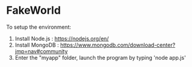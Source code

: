 # FakeWorld

To setup the environment:

1. Install Node.js : https://nodejs.org/en/
2. Install MongoDB : https://www.mongodb.com/download-center?jmp=nav#community
3. Enter the "myapp" folder, launch the program by typing 'node app.js'
